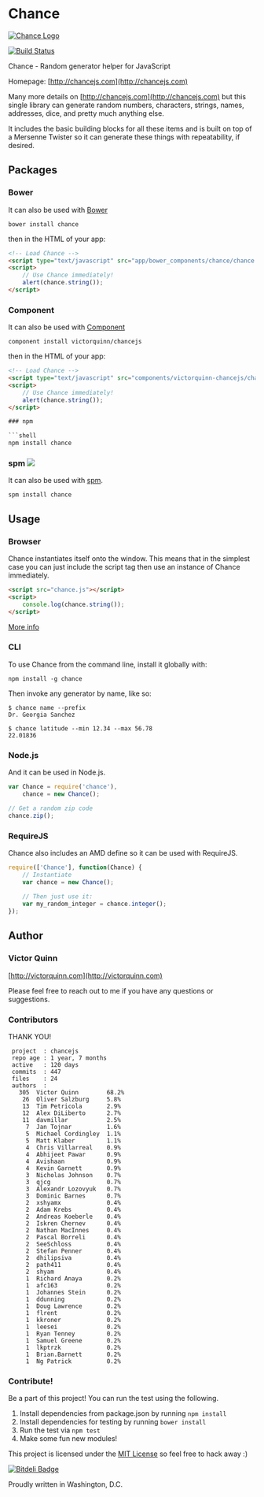 # Chance

[![Chance Logo](http://chancejs.com/logo.png)](http://chancejs.com)

[![Build Status](https://travis-ci.org/victorquinn/chancejs.png)](https://travis-ci.org/victorquinn/chancejs)

Chance - Random generator helper for JavaScript

Homepage: [http://chancejs.com](http://chancejs.com)

Many more details on [http://chancejs.com](http://chancejs.com) but this single
library can generate random numbers, characters, strings, names, addresses,
dice, and pretty much anything else.

It includes the basic building blocks for all these items and is built on top
of a Mersenne Twister so it can generate these things with repeatability, if
desired.

## Packages

### Bower

It can also be used with [Bower](http://bower.io)

```
bower install chance
```

then in the HTML of your app:

```html
<!-- Load Chance -->
<script type="text/javascript" src="app/bower_components/chance/chance.min.js"></script>
<script>
    // Use Chance immediately!
    alert(chance.string());
</script>
```

### Component

It can also be used with [Component](http://component.io)

```
component install victorquinn/chancejs
```

then in the HTML of your app:

```html
<!-- Load Chance -->
<script type="text/javascript" src="components/victorquinn-chancejs/chance.js"></script>
<script>
    // Use Chance immediately!
    alert(chance.string());
</script>

### npm

```shell
npm install chance
```

### spm [![](http://spmjs.io/badge/chance)](http://spmjs.io/package/chance)

It can also be used with [spm](http://spmjs.io/package/chance).

```
spm install chance
```

## Usage

### Browser

Chance instantiates itself onto the window. This means that in the simplest case you can just include the script tag then use an instance of Chance immediately.

```html
<script src="chance.js"></script>
<script>
    console.log(chance.string());
</script>
```

[More info](http://chancejs.com#browser)

### CLI

To use Chance from the command line, install it globally with:

```shell
npm install -g chance
```

Then invoke any generator by name, like so:

```shell
$ chance name --prefix
Dr. Georgia Sanchez

$ chance latitude --min 12.34 --max 56.78
22.01836
```

### Node.js

And it can be used in Node.js.

```js
var Chance = require('chance'),
    chance = new Chance();

// Get a random zip code
chance.zip();
```

### RequireJS

Chance also includes an AMD define so it can be used with RequireJS.

```js
require(['Chance'], function(Chance) {
    // Instantiate
    var chance = new Chance();
       
    // Then just use it:
    var my_random_integer = chance.integer();
});
```

## Author
### Victor Quinn
[http://victorquinn.com](http://victorquinn.com)

Please feel free to reach out to me if you have any questions or suggestions.

### Contributors

THANK YOU!

```
 project  : chancejs
 repo age : 1 year, 7 months
 active   : 120 days
 commits  : 447
 files    : 24
 authors  :
   305	Victor Quinn        68.2%
    26	Oliver Salzburg     5.8%
    13	Tim Petricola       2.9%
    12	Alex DiLiberto      2.7%
    11	davmillar           2.5%
     7	Jan Tojnar          1.6%
     5	Michael Cordingley  1.1%
     5	Matt Klaber         1.1%
     4	Chris Villarreal    0.9%
     4	Abhijeet Pawar      0.9%
     4	Avishaan            0.9%
     4	Kevin Garnett       0.9%
     3	Nicholas Johnson    0.7%
     3	qjcg                0.7%
     3	Alexandr Lozovyuk   0.7%
     3	Dominic Barnes      0.7%
     2	xshyamx             0.4%
     2	Adam Krebs          0.4%
     2	Andreas Koeberle    0.4%
     2	Iskren Chernev      0.4%
     2	Nathan MacInnes     0.4%
     2	Pascal Borreli      0.4%
     2	SeeSchloss          0.4%
     2	Stefan Penner       0.4%
     2	dhilipsiva          0.4%
     2	path411             0.4%
     2	shyam               0.4%
     1	Richard Anaya       0.2%
     1	afc163              0.2%
     1	Johannes Stein      0.2%
     1	ddunning            0.2%
     1	Doug Lawrence       0.2%
     1	flrent              0.2%
     1	kkroner             0.2%
     1	leesei              0.2%
     1	Ryan Tenney         0.2%
     1	Samuel Greene       0.2%
     1	lkptrzk             0.2%
     1	Brian.Barnett       0.2%
     1	Ng Patrick          0.2%
```

### Contribute! 

Be a part of this project! You can run the test using the following.
1. Install dependencies from package.json by running `npm install`
2. Install dependencies for testing by running `bower install`
3. Run the test via `npm test`
4. Make some fun new modules!

This project is licensed under the [MIT License](http://en.wikipedia.org/wiki/MIT_License) so feel free to hack away :)

[![Bitdeli Badge](https://d2weczhvl823v0.cloudfront.net/victorquinn/chancejs/trend.png)](https://bitdeli.com/free "Bitdeli Badge")

Proudly written in Washington, D.C.

